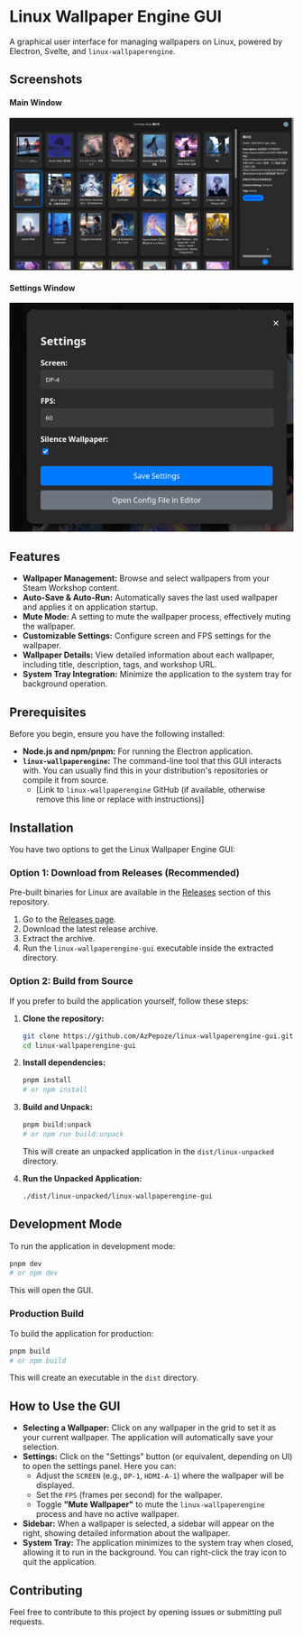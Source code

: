 # Linux Wallpaper Engine GUI

A graphical user interface for managing wallpapers on Linux, powered by Electron, Svelte, and `linux-wallpaperengine`.

## Screenshots

#### Main Window

![Main Window](imgs/main.png)

#### Settings Window

![Settings Window](imgs/setting.png)

## Features

- **Wallpaper Management:** Browse and select wallpapers from your Steam Workshop content.
- **Auto-Save & Auto-Run:** Automatically saves the last used wallpaper and applies it on application startup.
- **Mute Mode:** A setting to mute the wallpaper process, effectively muting the wallpaper.
- **Customizable Settings:** Configure screen and FPS settings for the wallpaper.
- **Wallpaper Details:** View detailed information about each wallpaper, including title, description, tags, and workshop URL.
- **System Tray Integration:** Minimize the application to the system tray for background operation.

## Prerequisites

Before you begin, ensure you have the following installed:

- **Node.js and npm/pnpm:** For running the Electron application.
- **`linux-wallpaperengine`:** The command-line tool that this GUI interacts with. You can usually find this in your distribution's repositories or compile it from source.
     - [Link to `linux-wallpaperengine` GitHub (if available, otherwise remove this line or replace with instructions)]

## Installation

You have two options to get the Linux Wallpaper Engine GUI:

### Option 1: Download from Releases (Recommended)

Pre-built binaries for Linux are available in the [Releases](https://github.com/AzPepoze/linux-wallpaperengine-gui/releases) section of this repository.

1.   Go to the [Releases page](https://github.com/AzPepoze/linux-wallpaperengine-gui/releases).
2.   Download the latest release archive.
3.   Extract the archive.
4.   Run the `linux-wallpaperengine-gui` executable inside the extracted directory.

### Option 2: Build from Source

If you prefer to build the application yourself, follow these steps:

1.   **Clone the repository:**

     ```bash
     git clone https://github.com/AzPepoze/linux-wallpaperengine-gui.git
     cd linux-wallpaperengine-gui
     ```

2.   **Install dependencies:**

     ```bash
     pnpm install
     # or npm install
     ```

3.   **Build and Unpack:**

     ```bash
     pnpm build:unpack
     # or npm run build:unpack
     ```

     This will create an unpacked application in the `dist/linux-unpacked` directory.

4.   **Run the Unpacked Application:**
     ```bash
     ./dist/linux-unpacked/linux-wallpaperengine-gui
     ```

## Development Mode

To run the application in development mode:

```bash
pnpm dev
# or npm dev
```

This will open the GUI.

### Production Build

To build the application for production:

```bash
pnpm build
# or npm build
```

This will create an executable in the `dist` directory.

## How to Use the GUI

- **Selecting a Wallpaper:** Click on any wallpaper in the grid to set it as your current wallpaper. The application will automatically save your selection.
- **Settings:** Click on the "Settings" button (or equivalent, depending on UI) to open the settings panel. Here you can:
     - Adjust the `SCREEN` (e.g., `DP-1`, `HDMI-A-1`) where the wallpaper will be displayed.
     - Set the `FPS` (frames per second) for the wallpaper.
     - Toggle **"Mute Wallpaper"** to mute the `linux-wallpaperengine` process and have no active wallpaper.
- **Sidebar:** When a wallpaper is selected, a sidebar will appear on the right, showing detailed information about the wallpaper.
- **System Tray:** The application minimizes to the system tray when closed, allowing it to run in the background. You can right-click the tray icon to quit the application.

## Contributing

Feel free to contribute to this project by opening issues or submitting pull requests.
